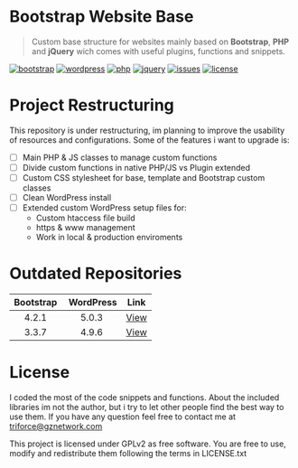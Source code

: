 # Bootstrap Website Base

> Custom base structure for websites mainly based on **Bootstrap**, **PHP** and **jQuery** wich comes with useful plugins, functions and snippets.

[![bootstrap](https://img.shields.io/badge/Bootstrap-4.3.1-blueviolet.svg)](https://getbootstrap.com)
[![wordpress](https://img.shields.io/badge/WordPress-5.5.2-blue.svg)](https://wordpress.org)
[![php](https://img.shields.io/badge/PHP-5.6+-orange.svg)](https://php.net)
[![jquery](https://img.shields.io/badge/jQuery-3.4.1-brightgreen.svg)](https://jquery.com)
[![issues](https://img.shields.io/github/issues/TriForceX/WebsiteBase.svg?label=Issues&color=red)](https://github.com/TriForceX/WebsiteBase/issues)
[![license](https://img.shields.io/github/license/TriForceX/WebsiteBase.svg?label=License&color=yellow)](https://github.com/TriForceX/WebsiteBase#license)

# Project Restructuring

This repository is under restructuring, im planning to improve the usability of resources and configurations. Some of the features i want to upgrade is:

- [ ] Main PHP & JS classes to manage custom functions
- [ ] Divide custom functions in native PHP/JS vs Plugin extended
- [ ] Custom CSS stylesheet for base, template and Bootstrap custom classes
- [ ] Clean WordPress install
- [ ] Extended custom WordPress setup files for:
  - Custom htaccess file build
  - https & www management
  - Work in local & production enviroments

# Outdated Repositories
Bootstrap | WordPress | Link
:-----: | :-----: | :-----:
4.2.1 | 5.0.3 | [View](https://github.com/TriForceX/WebsiteBase/tree/bs-4.2.1-outdated)
3.3.7 | 4.9.6 | [View](https://github.com/TriForceX/WebsiteBase/tree/bs-3.3.7-outdated)

# License
I coded the most of the code snippets and functions. About the included libraries im not the author, but i try to let other people find the best way to use them. If you have any question feel free to contact me at triforce@gznetwork.com

This project is licensed under GPLv2 as free software. You are free to use, modify and redistribute them following the terms in LICENSE.txt